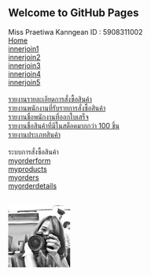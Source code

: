 ## Welcome to GitHub Pages

Miss Praetiwa Kanngean ID : 5908311002 <br>
[Home](https://praetiwa.000webhostapp.com/webmaster/menu02sub.php) <br>
[innerjoin1](https://praetiwa.000webhostapp.com/webmaster/innerjoin1.php)  <br>
[innerjoin2](https://praetiwa.000webhostapp.com/webmaster/innerjoin2.php)  <br>
[innerjoin3](https://praetiwa.000webhostapp.com/webmaster/innerjoin3.php) <br>
[innerjoin4](https://praetiwa.000webhostapp.com/webmaster/innerjoin4.php) <br>
[innerjoin5](https://praetiwa.000webhostapp.com/webmaster/innerjoin5.php)  <br> <br>
[รายงานรายละเอียดการสั่งซื้อสินค้า](https://praetiwa.000webhostapp.com/webmaster/join_where1.php)  <br>
[รายงานพนักงานที่รับรายการสั่งซื้อสินค้า](https://praetiwa.000webhostapp.com/webmaster/join_where2.php)  <br> 
[รายงานชื่อพนักงานที่ออกใบเสร็จ](https://praetiwa.000webhostapp.com/webmaster/join_where3.php)  <br>
[รายงานชื่อสินค้าที่มีในสต็อคมากกว่า 100 ชิ้น](https://praetiwa.000webhostapp.com/webmaster/join_where4.php)  <br>
[รายงานประเภทสินค้า](https://praetiwa.000webhostapp.com/webmaster/join_where5.php)   <br> <br>
ระบบการสั่งซื้อสินค้า  <br>
[myorderform](https://praetiwa.000webhostapp.com/webmaster/myorderform.php) <br>
[myproducts](https://praetiwa.000webhostapp.com/webmaster/myproducts1.php) <br>
[myorders](https://praetiwa.000webhostapp.com/webmaster/myorders1.php) <br>
[myorderdetails](https://praetiwa.000webhostapp.com/webmaster/myorderdetails1.php) <br><br>




<img src="mm.jpg" width = 25% >


